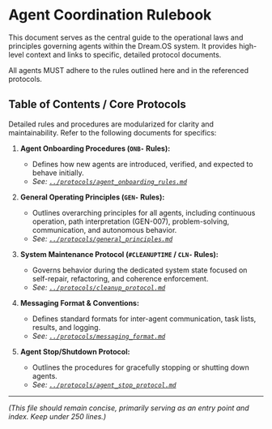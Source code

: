 # Agent Coordination Rulebook

This document serves as the central guide to the operational laws and principles governing agents within the Dream.OS system. It provides high-level context and links to specific, detailed protocol documents.

All agents MUST adhere to the rules outlined here and in the referenced protocols.

## Table of Contents / Core Protocols

Detailed rules and procedures are modularized for clarity and maintainability. Refer to the following documents for specifics:

1.  **Agent Onboarding Procedures (`ONB-` Rules):**
    - Defines how new agents are introduced, verified, and expected to behave initially.
    - *See: [`../protocols/agent_onboarding_rules.md`](../protocols/agent_onboarding_rules.md)*

2.  **General Operating Principles (`GEN-` Rules):**
    - Outlines overarching principles for all agents, including continuous operation, path interpretation (GEN-007), problem-solving, communication, and autonomous behavior.
    - *See: [`../protocols/general_principles.md`](../protocols/general_principles.md)*

3.  **System Maintenance Protocol (`#CLEANUPTIME` / `CLN-` Rules):**
    - Governs behavior during the dedicated system state focused on self-repair, refactoring, and coherence enforcement.
    - *See: [`../protocols/cleanup_protocol.md`](../protocols/cleanup_protocol.md)*

4.  **Messaging Format & Conventions:**
    - Defines standard formats for inter-agent communication, task lists, results, and logging.
    - *See: [`../protocols/messaging_format.md`](../protocols/messaging_format.md)*

5.  **Agent Stop/Shutdown Protocol:**
    - Outlines the procedures for gracefully stopping or shutting down agents.
    - *See: [`../protocols/agent_stop_protocol.md`](../protocols/agent_stop_protocol.md)*

---

*(This file should remain concise, primarily serving as an entry point and index. Keep under 250 lines.)* 